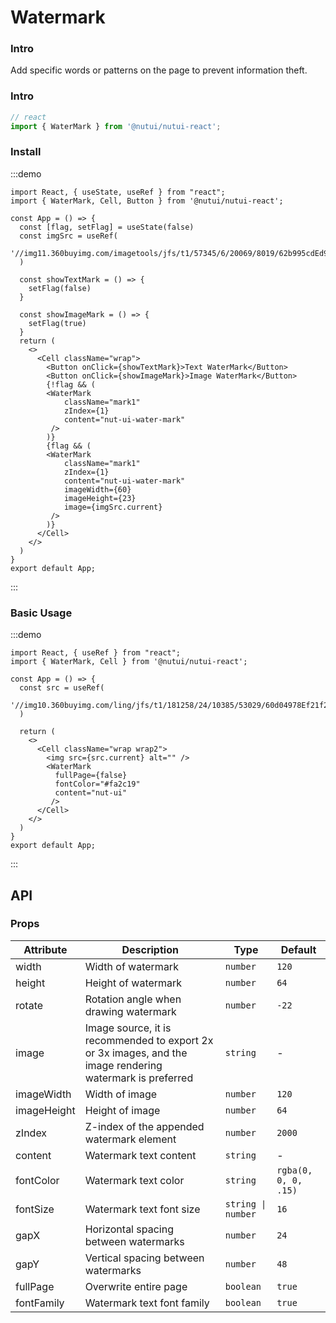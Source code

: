 # Watermark

### Intro

Add specific words or patterns on the page to prevent information theft.

### Intro

```ts
// react
import { WaterMark } from '@nutui/nutui-react';
```

### Install

:::demo

```tsx
import React, { useState, useRef } from "react";
import { WaterMark, Cell, Button } from '@nutui/nutui-react';

const App = () => {
  const [flag, setFlag] = useState(false)
  const imgSrc = useRef(
    '//img11.360buyimg.com/imagetools/jfs/t1/57345/6/20069/8019/62b995cdEd96fef03/51d3302dfeccd1d2.png'
  )

  const showTextMark = () => {
    setFlag(false)
  }

  const showImageMark = () => {
    setFlag(true)
  }
  return (
    <>
      <Cell className="wrap">
        <Button onClick={showTextMark}>Text WaterMark</Button>
        <Button onClick={showImageMark}>Image WaterMark</Button>
        {!flag && (
        <WaterMark
            className="mark1"
            zIndex={1}
            content="nut-ui-water-mark"
         />
        )}
        {flag && (
        <WaterMark
            className="mark1"
            zIndex={1}
            content="nut-ui-water-mark"
            imageWidth={60}
            imageHeight={23}
            image={imgSrc.current}
         />
        )}
      </Cell>
    </>
  )
}
export default App;
```
:::

### Basic Usage

:::demo

```tsx
import React, { useRef } from "react";
import { WaterMark, Cell } from '@nutui/nutui-react';

const App = () => {
  const src = useRef(
    '//img10.360buyimg.com/ling/jfs/t1/181258/24/10385/53029/60d04978Ef21f2d42/92baeb21f907cd24.jpg'
  )

  return (
    <>
      <Cell className="wrap wrap2">
        <img src={src.current} alt="" />
        <WaterMark
          fullPage={false}
          fontColor="#fa2c19"
          content="nut-ui"
         />
      </Cell>
    </>
  )
}
export default App;
```
:::

## API

### Props
| Attribute         | Description                             | Type   | Default           |
|--------------|----------------------------------|--------|------------------|
| width       | Width of watermark     | `number`           | `120`                |
| height      | Height of watermark               | `number`           | `64`                 |
| rotate      | Rotation angle when drawing watermark   | `number`           | `-22`                |
| image       | Image source, it is recommended to export 2x or 3x images, and the image rendering watermark is preferred | `string`           | -                    |
| imageWidth  | Width of image                                             | `number`           | `120`                |
| imageHeight | Height of image                                             | `number`           | `64`                 |
| zIndex      | Z-index of the appended watermark element                             | `number`           | `2000`               |
| content     | Watermark text content                                         | `string`           | -                    |
| fontColor   | Watermark text color                                         | `string`           | `rgba(0, 0, 0, .15)` |
| fontSize    | Watermark text font size                                             | `string \| number` | `16`                 |
| gapX        | Horizontal spacing between watermarks                                   | `number`           | `24`                 |
| gapY        | Vertical spacing between watermarks                                   | `number`           | `48`                 |
| fullPage    | Overwrite entire page                                     | `boolean`          | `true`               |
| fontFamily  | Watermark text font family                  | `boolean`          | `true`               |

